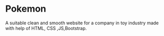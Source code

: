 # Pokemon
A suitable clean and smooth website for a  company in toy industry made with help of HTML, CSS ,JS,Bootstrap. 

